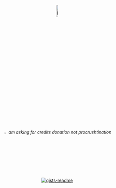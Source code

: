 <!--p align="center">
<img src="https://cdn.catcatnya.com/custom_emojis/images/000/146/790/original/154e8e41648b2bb9.gif" alt="Blob Cat Eyes" width="10%"> <br><br>
<a href="https://qqjixiong.supfree.net/msn.asp?qq=94375785" target="_blank"><strong>8ORUZ7</strong></a>  |  
<a href="https://github.com/TAPEZONE128" target="_blank"><strong>TAPEZONE128</strong></a>  |  
<a href="https://github.com/VIRUZ801" target="_blank"><strong>VIRUS801</strong></a> 
</p>-->

<div align="center">
<a href="https://paypal.me/amgacedo" target="_blank">
<img src="https://cdn.catcatnya.com/custom_emojis/images/000/196/845/original/7508fdf05f4279ec.gif" alt="Blob Cat Eyes" width="10%"> </a>
<h6><img src="https://cdn.catcatnya.com/custom_emojis/images/000/073/976/original/40cdaab96dbafda3.png" alt="Blob Cat Eyes" width="3%"> am asking for credits donation not procrushtination</h6> 

 [![gists-readme](https://gists-readme.yizack.com/api?user=8ORUZ7&title=Click+Me%21&n=1&theme=dark)](https://rb.gy/jliq6a)

</div>







<!--rather waste my money on education
